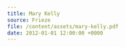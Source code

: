 ```yaml
---
title: Mary Kelly
source: Frieze
file: /content/assets/mary-kelly.pdf
date: 2012-01-01 12:00:00 +0000
---
```

